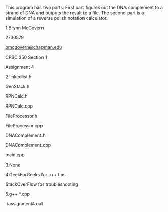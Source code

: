 This program has two parts: First part figures out the DNA complement to a strand of DNA and outputs the result to a file. The second part is a simulation of a reverse polish notation calculator. 

1.Brynn McGovern

2730579

bmcgovern@chapman.edu

CPSC 350 Section 1

Assignment 4

2.linkedlist.h

GenStack.h

RPNCalc.h

RPNCalc.cpp

FileProcessor.h

FileProcessor.cpp

DNAComplement.h

DNAComplement.cpp

main.cpp

3.None

4.GeekForGeeks for c++ tips

StackOverFlow for troubleshooting

5.g++ *.cpp

./assignment4.out
